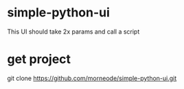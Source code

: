 # simple-python-ui
This UI should take 2x params and call a script

# get project
git clone https://github.com/morneode/simple-python-ui.git

